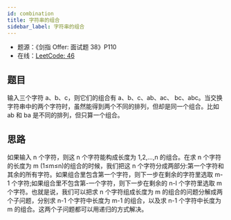 ```yaml
---
id: combination
title: 字符串的组合
sidebar_label: 字符串的组合
---
```


- 题源：《剑指 Offer: 面试题 38》P110
- 在线：[LeetCode: 46](https://leetcode-cn.com/problems/permutations/)

## 题目

输入三个字符 a、b、c，则它们的组合有 a、b、c、ab、ac、 bc、abc。当交换字符串中的两个字符时，虽然能得到两个不同的排列，但却是同一个组合。比如 ab 和 ba 是不同的排列，但只算一个组合。

## 思路

如果输入 n 个字符，则这 n 个字符能构成长度为 1,2,...,n 的组合。在求 n 个字符的长度为 m (1≤m≤n)的组合的时候，我们把这 n 个字符分成两部分:第一个字符和其余的所有字符。如果组合里包含第一个字符，则下一步在剩余的字符里选取 m-1 个字符;如果组合里不包含第-一个字符，则下一步在剩余的 n-l 个字符里选取 m 个字符。也就是说，我们可以把求 n 个字符组成长度为 m 的组合的问题分解成两个子问题，分别求 n-1 个字符中长度为 m-1 的组合，以及求 n-1 个字符中长度为 m 的组合。这两个子问题都可以用递归的方式解决。
